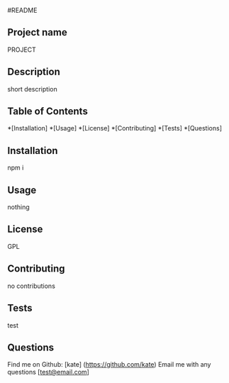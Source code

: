 #README



  ## Project name
  PROJECT

  ## Description
  short description

  ## Table of Contents

  *[Installation]
  *[Usage]
  *[License]
  *[Contributing]
  *[Tests]
  *[Questions]

  ## Installation
  npm i

  ## Usage
  nothing

  ## License
  GPL

  ## Contributing
  no contributions

  ## Tests
  test

  ## Questions
  

  Find me on Github: [kate] (https://github.com/kate) 
  Email me with any questions [test@email.com]
